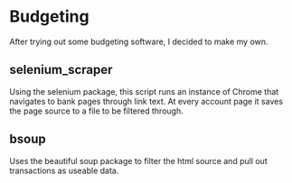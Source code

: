 # Budgeting
After trying out some budgeting software, I decided to make my own.

## selenium_scraper
Using the selenium package, this script runs an instance of Chrome that navigates to bank pages through link text. At every account page it saves the page source to a file to be filtered through.

## bsoup
Uses the beautiful soup package to filter the html source and pull out transactions as useable data.
